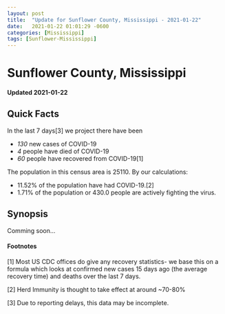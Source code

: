 ```yaml
---
layout: post
title:  "Update for Sunflower County, Mississippi - 2021-01-22"
date:   2021-01-22 01:01:29 -0600
categories: [Mississippi]
tags: [Sunflower-Mississippi]
---
```


# Sunflower County, Mississippi
#### Updated 2021-01-22

## Quick Facts

In the last 7 days[3] we project there have been
- *130* new cases of COVID-19
- *4* people have died of COVID-19
- *60* people have recovered from COVID-19[1]

The population in this census area is 25110. By our calculations:
- 11.52% of the population have had COVID-19.[2]
- 1.71% of the population or 430.0 people are actively fighting the virus.

## Synopsis

Comming soon...


#### Footnotes

[1] Most US CDC offices do give any recovery statistics- we base this on a formula which looks at confirmed new cases
15 days ago (the average recovery time) and deaths over the last 7 days.

[2] Herd Immunity is thought to take effect at around ~70-80%

[3] Due to reporting delays, this data may be incomplete.
 
    